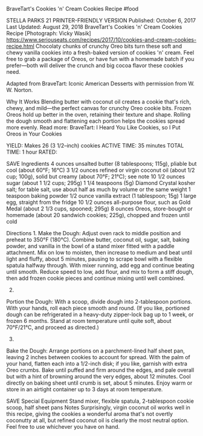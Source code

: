 BraveTart's Cookies 'n' Cream Cookies Recipe
#food 

STELLA PARKS
21     PRINTER-FRIENDLY VERSION
Published: October 6, 2017 Last Updated: August 29, 2018
BraveTart's Cookies 'n' Cream Cookies Recipe
[Photograph: Vicky Wasik]
https://www.seriouseats.com/recipes/2017/10/cookies-and-cream-cookies-recipe.html
Chocolaty chunks of crunchy Oreo bits turn these soft and chewy vanilla cookies into a fresh-baked version of cookies 'n' cream. Feel free to grab a package of Oreos, or have fun with a homemade batch if you prefer—both will deliver the crunch and big cocoa flavor these cookies need.

Adapted from BraveTart: Iconic American Desserts with permission from W. W. Norton.

Why It Works
Blending butter with coconut oil creates a cookie that's rich, chewy, and mild—the perfect canvas for crunchy Oreo cookie bits.
Frozen Oreos hold up better in the oven, retaining their texture and shape.
Rolling the dough smooth and flattening each portion helps the cookies spread more evenly.
Read more: BraveTart: I Heard You Like Cookies, so I Put Oreos in Your Cookies

YIELD:
Makes 26 (3 1/2–inch) cookies
ACTIVE TIME:
35 minutes
TOTAL TIME:
1 hour
RATED:
    
 SAVE
Ingredients
4 ounces unsalted butter (8 tablespoons; 115g), pliable but cool (about 60°F; 16°C)
3 1/2 ounces refined or virgin coconut oil (about 1/2 cup; 100g), solid but creamy (about 70°F; 21°C); see note
10 1/2 ounces sugar (about 1 1/2 cups; 295g)
1 1/4 teaspoons (5g) Diamond Crystal kosher salt; for table salt, use about half as much by volume or the same weight
1 teaspoon baking powder
1/2 ounce vanilla extract (1 tablespoon; 15g)
1 large egg, straight from the fridge
10 1/2 ounces all-purpose flour, such as Gold Medal (about 2 1/3 cups, spooned; 295g)
8 ounces Oreos, store-bought or homemade (about 20 sandwich cookies; 225g), chopped and frozen until cold

Directions
1.
Make the Dough: Adjust oven rack to middle position and preheat to 350°F (180°C). Combine butter, coconut oil, sugar, salt, baking powder, and vanilla in the bowl of a stand mixer fitted with a paddle attachment. Mix on low to moisten, then increase to medium and beat until light and fluffy, about 5 minutes, pausing to scrape bowl with a flexible spatula halfway through. With mixer running, add egg and continue beating until smooth. Reduce speed to low, add flour, and mix to form a stiff dough, then add frozen cookie pieces and continue mixing until well combined.

2.
Portion the Dough: With a scoop, divide dough into 2-tablespoon portions. With your hands, roll each piece smooth and round. (If you like, portioned dough can be refrigerated in a heavy-duty zipper-lock bag up to 1 week, or frozen 6 months. Stand at room temperature until quite soft, about 70°F/21°C, and proceed as directed.)

3.
Bake the Dough: Arrange portions on a parchment-lined half sheet pan, leaving 2 inches between cookies to account for spread. With the palm of your hand, flatten each into a 1/2-inch disk; if you like, garnish with extra Oreo crumbs. Bake until puffed and firm around the edges, and pale overall but with a hint of browning around the very edges, about 12 minutes. Cool directly on baking sheet until crumb is set, about 5 minutes. Enjoy warm or store in an airtight container up to 3 days at room temperature.

 SAVE
Special Equipment
Stand mixer, flexible spatula, 2-tablespoon cookie scoop, half sheet pans
Notes
Surprisingly, virgin coconut oil works well in this recipe, giving the cookies a wonderful aroma that's not overtly coconutty at all, but refined coconut oil is clearly the most neutral option. Feel free to use whichever you have on hand.